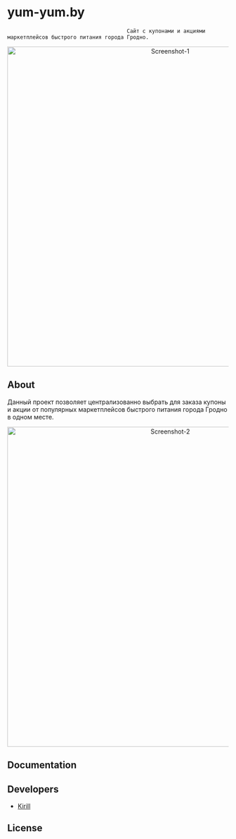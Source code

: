 # yum-yum.by
                                          Сайт с купонами и акциями маркетплейсов быстрого питания города Гродно.
<p align="center">
      <img src="https://i.ibb.co/p3x5zG2/Screenshot-1.png" alt="Screenshot-1" border="0" width="726">
</p>

## About

Данный проект позволяет централизованно выбрать для заказа купоны и акции от популярных маркетплейсов быстрого питания города Гродно в одном месте. 

<p align="center">
      <img src="https://i.ibb.co/q5Kb3zQ/Screenshot-2.png" alt="Screenshot-2" border="0" width="726">
</p>

## Documentation



## Developers

- [Kirill]([https://github.com/Indi77erence])

## License
